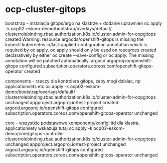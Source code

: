 # ocp-cluster-gitops



bootstrap - instalacja gitops/argo na klastrze + dodanie uprawnien
    oc apply -k ocp02-eskom-demo/bootstrap/overlays/default/
        clusterrolebinding.rbac.authorization.k8s.io/cluster-admin-for-ocpgitops created
        Warning: resource argocds/openshift-gitops is missing the kubectl.kubernetes.io/last-applied-configuration annotation which is required by oc apply. oc apply should only be used on resources created declaratively by either oc create --save-config or oc apply. The missing annotation will be patched automatically.
        argocd.argoproj.io/openshift-gitops configured
        subscription.operators.coreos.com/openshift-gitops-operator created

components - rzeczy dla kontrolera gitops, zeby mogl dzialac, np applicationsets etc
    oc apply -k ocp02-eskom-demo/bootstrap/overlays/default/
        clusterrolebinding.rbac.authorization.k8s.io/cluster-admin-for-ocpgitops unchanged
        appproject.argoproj.io/test-project created
        argocd.argoproj.io/openshift-gitops configured
        subscription.operators.coreos.com/openshift-gitops-operator unchanged

core - wszystkie podstawowe komponenty/konfigi itd dla klastra, applicationsety wskazuja tutaj
    oc apply -k ocp02-eskom-demo/core/gitops-controller
        clusterrolebinding.rbac.authorization.k8s.io/cluster-admin-for-ocpgitops unchanged
        appproject.argoproj.io/test-project unchanged
        argocd.argoproj.io/openshift-gitops configured
        subscription.operators.coreos.com/openshift-gitops-operator unchanged

